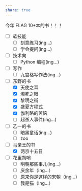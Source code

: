 ```yaml
---
share: true
---
```



今年 FLAG 10+本的书！！！

- [ ] 软技能
	- [ ] 刻意练习(ing...)
	- [ ] 学会提问(ing...)
- [ ] 技术向
	- [ ] Python 编程(ing...)
- [ ] 写作
	- [ ] 九宫格写作法(ing...)
- [ ] 东野的书
	- [x] 天使之耳
	- [x] 濒死之眼
	- [x] 黎明之街
	- [x] 盛夏方程式
	- [x] 伽利略的苦恼
	- [ ] 超杀人事件(ing...)
- [ ] 乙一的书
	- [ ] 暗黑童话(ing...)
	- [ ] zoo
- [ ] 马亲王的书
	- [x] 两京十五日
- [ ] 花里胡哨
	- [ ] 明朝那些事儿(ing...)
	- [ ] 庆余年（ing...）
	- [ ] 原来你是这样的宋朝（ing...）
	- [ ] 我是猫（ing...）